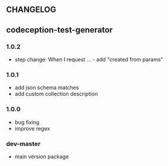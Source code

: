 ## CHANGELOG
## codeception-test-generator

### 1.0.2
- step change: When I request ... - add "created from params"

### 1.0.1
- add json schema matches
- add custom collection description

### 1.0.0
- bug fixing
- improve regex

### dev-master
- main version package